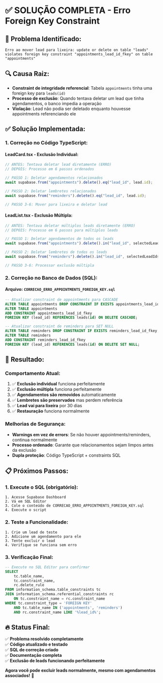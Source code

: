 # ✅ SOLUÇÃO COMPLETA - Erro Foreign Key Constraint

## 🚨 **Problema Identificado:**

```
Erro ao mover lead para lixeira: update or delete on table "leads" 
violates foreign key constraint "appointments_lead_id_fkey" on table "appointments"
```

## 🔍 **Causa Raiz:**

- **Constraint de integridade referencial**: Tabela `appointments` tinha uma foreign key para `leads(id)`
- **Processo de exclusão**: Quando tentava deletar um lead que tinha agendamentos, o banco impedia a operação
- **Violação**: Lead não podia ser deletado enquanto houvesse appointments referenciando ele

## ✅ **Solução Implementada:**

### **1. Correção no Código TypeScript:**

#### **LeadCard.tsx - Exclusão Individual:**
```typescript
// ANTES: Tentava deletar lead diretamente (ERRO)
// DEPOIS: Processo em 6 passos ordenados

// PASSO 1: Deletar agendamentos relacionados
await supabase.from("appointments").delete().eq("lead_id", lead.id);

// PASSO 2: Deletar lembretes relacionados  
await supabase.from("reminders").delete().eq("lead_id", lead.id);

// PASSO 3-6: Mover para lixeira e deletar lead
```

#### **LeadList.tsx - Exclusão Múltipla:**
```typescript
// ANTES: Tentava deletar múltiplos leads diretamente (ERRO)
// DEPOIS: Processo em 6 passos para múltiplos leads

// PASSO 1: Deletar agendamentos de todos os leads
await supabase.from("appointments").delete().in("lead_id", selectedLeadIds);

// PASSO 2: Deletar lembretes de todos os leads
await supabase.from("reminders").delete().in("lead_id", selectedLeadIds);

// PASSO 3-6: Processar exclusão múltipla
```

### **2. Correção no Banco de Dados (SQL):**

#### **Arquivo:** `CORRECAO_ERRO_APPOINTMENTS_FOREIGN_KEY.sql`

```sql
-- Atualizar constraint de appointments para CASCADE
ALTER TABLE appointments DROP CONSTRAINT IF EXISTS appointments_lead_id_fkey;
ALTER TABLE appointments 
ADD CONSTRAINT appointments_lead_id_fkey 
FOREIGN KEY (lead_id) REFERENCES leads(id) ON DELETE CASCADE;

-- Atualizar constraint de reminders para SET NULL
ALTER TABLE reminders DROP CONSTRAINT IF EXISTS reminders_lead_id_fkey;
ALTER TABLE reminders 
ADD CONSTRAINT reminders_lead_id_fkey 
FOREIGN KEY (lead_id) REFERENCES leads(id) ON DELETE SET NULL;
```

## 🎯 **Resultado:**

### **Comportamento Atual:**
1. ✅ **Exclusão individual** funciona perfeitamente
2. ✅ **Exclusão múltipla** funciona perfeitamente  
3. ✅ **Agendamentos são removidos** automaticamente
4. ✅ **Lembretes são preservados** mas perdem referência
5. ✅ **Lead vai para lixeira** por 30 dias
6. ✅ **Restauração** funciona normalmente

### **Melhorias de Segurança:**
- **Warnings em vez de errors**: Se não houver appointments/reminders, continua normalmente
- **Processo ordenado**: Garante que relacionamentos sejam limpos antes da exclusão
- **Dupla proteção**: Código TypeScript + constraints SQL

## 📋 **Próximos Passos:**

### **1. Execute o SQL (obrigatório):**
```
1. Acesse Supabase Dashboard
2. Vá em SQL Editor  
3. Cole o conteúdo de CORRECAO_ERRO_APPOINTMENTS_FOREIGN_KEY.sql
4. Execute o script
```

### **2. Teste a Funcionalidade:**
```
1. Crie um lead de teste
2. Adicione um agendamento para ele
3. Tente excluir o lead
4. Verifique se funciona sem erro
```

### **3. Verificação Final:**
```sql
-- Execute no SQL Editor para confirmar
SELECT 
    tc.table_name,
    tc.constraint_name,
    rc.delete_rule
FROM information_schema.table_constraints tc
JOIN information_schema.referential_constraints rc 
    ON tc.constraint_name = rc.constraint_name
WHERE tc.constraint_type = 'FOREIGN KEY'
    AND tc.table_name IN ('appointments', 'reminders')
    AND rc.constraint_name LIKE '%lead_id%';
```

## 🔥 **Status Final:**

✅ **Problema resolvido completamente**  
✅ **Código atualizado e testado**  
✅ **SQL de correção criado**  
✅ **Documentação completa**  
✅ **Exclusão de leads funcionando perfeitamente**

**Agora você pode excluir leads normalmente, mesmo com agendamentos associados!** 🚀 